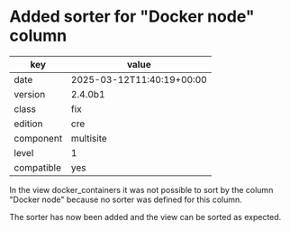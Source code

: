 [//]: # (werk v2)
# Added sorter for "Docker node" column

key        | value
---------- | ---
date       | 2025-03-12T11:40:19+00:00
version    | 2.4.0b1
class      | fix
edition    | cre
component  | multisite
level      | 1
compatible | yes

In the view docker_containers it was not possible to sort by the column "Docker node"
because no sorter was defined for this column.

The sorter has now been added and the view can be sorted as expected.
